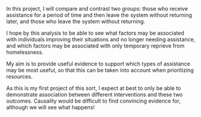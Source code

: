 In this project, I will compare and contrast two groups: those who receive assistance for a period of time and then leave the system without returning later, and those who leave the system without returning.

I hope by this analysis to be able to see what factors may be associated with individuals improving their situations and no longer needing assistance, and which factors may be associated with only temporary reprieve from homelessness.

My aim is to provide useful evidence to support which types of assistance may be most useful, so that this can be taken into account when prioritizing resources.

As this is my first project of this sort, I expect at best to only be able to demonstrate association between different interventions and these two outcomes. Causality would be difficult to find convincing evidence for, although we will see what happens!
